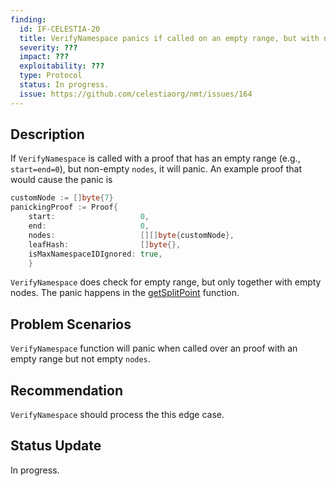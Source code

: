 ```yaml
---
finding:
  id: IF-CELESTIA-20
  title: VerifyNamespace panics if called on an empty range, but with non-empty nodes
  severity: ???
  impact: ???
  exploitability: ???
  type: Protocol
  status: In progress.
  issue: https://github.com/celestiaorg/nmt/issues/164
---
```




## Description
If `VerifyNamespace` is called with a proof that has an empty range (e.g., `start=end=0`), but non-empty `nodes`, it will panic. An example proof that would cause the panic is

``` go
customNode := []byte{7}
panickingProof := Proof{
	start:                   0,
	end:                     0,
	nodes:                   [][]byte{customNode},
	leafHash:                []byte{},
	isMaxNamespaceIDIgnored: true,
	}
```

`VerifyNamespace` does check for empty range, but only together with empty nodes. The panic happens in the [getSplitPoint](https://github.com/celestiaorg/nmt/blob/4276d172f18c87ebdd18da0cc4b758f0dd164118/nmt.go#L454-L456) function.


## Problem Scenarios
`VerifyNamespace` function will panic when called over an proof with an empty range but not empty `nodes`.


## Recommendation
`VerifyNamespace` should process the this edge case.


## Status Update
In progress.
